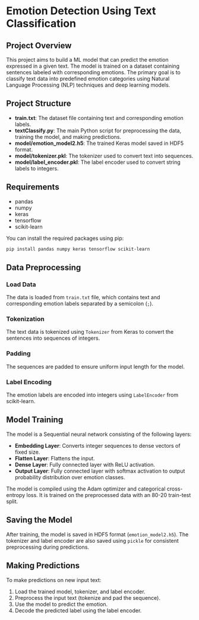 # Emotion Detection Using Text Classification

## Project Overview

This project aims to build a ML model that can predict the emotion expressed in a given text. The model is trained on a dataset containing sentences labeled with corresponding emotions. The primary goal is to classify text data into predefined emotion categories using Natural Language Processing (NLP) techniques and deep learning models.

## Project Structure

- **train.txt**: The dataset file containing text and corresponding emotion labels.
- **textClassify.py**: The main Python script for preprocessing the data, training the model, and making predictions.
- **model/emotion_model2.h5**: The trained Keras model saved in HDF5 format.
- **model/tokenizer.pkl**: The tokenizer used to convert text into sequences.
- **model/label_encoder.pkl**: The label encoder used to convert string labels to integers.

## Requirements

- pandas
- numpy
- keras
- tensorflow
- scikit-learn

You can install the required packages using pip:

```bash
pip install pandas numpy keras tensorflow scikit-learn
```

## Data Preprocessing

### Load Data
The data is loaded from `train.txt` file, which contains text and corresponding emotion labels separated by a semicolon (`;`).

### Tokenization
The text data is tokenized using `Tokenizer` from Keras to convert the sentences into sequences of integers.

### Padding
The sequences are padded to ensure uniform input length for the model.

### Label Encoding
The emotion labels are encoded into integers using `LabelEncoder` from scikit-learn.

## Model Training
The model is a Sequential neural network consisting of the following layers:

- **Embedding Layer**: Converts integer sequences to dense vectors of fixed size.
- **Flatten Layer**: Flattens the input.
- **Dense Layer**: Fully connected layer with ReLU activation.
- **Output Layer**: Fully connected layer with softmax activation to output probability distribution over emotion classes.

The model is compiled using the Adam optimizer and categorical cross-entropy loss. It is trained on the preprocessed data with an 80-20 train-test split.

## Saving the Model

After training, the model is saved in HDF5 format (`emotion_model2.h5`). The tokenizer and label encoder are also saved using `pickle` for consistent preprocessing during predictions.

## Making Predictions

To make predictions on new input text:

1. Load the trained model, tokenizer, and label encoder.
2. Preprocess the input text (tokenize and pad the sequence).
3. Use the model to predict the emotion.
4. Decode the predicted label using the label encoder.
